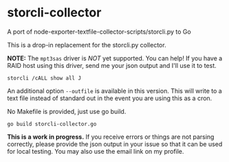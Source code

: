 # storcli-collector
A port of node-exporter-textfile-collector-scripts/storcli.py to Go

This is a drop-in replacement for the storcli.py collector. 

**NOTE:** The `mpt3sas` driver is _NOT_ yet supported. You can help! If you have a RAID host using this driver, send me your json output and I'll use it to test. 
```
storcli /cALL show all J
```

An additional option `--outfile` is available in this version. This will write to a text file instead of standard out in the event you are using this as a cron.

No Makefile is provided, just use go build.
```
go build storcli-collector.go
```

**This is a work in progress.** If you receive errors or things are not parsing correctly, please provide the json output in your issue so that it can be used for local testing. You may also use the email link on my profile.